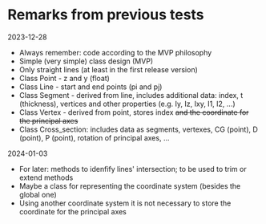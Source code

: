 # Remarks from previous tests

2023-12-28

- Always remember: code according to the MVP philosophy
- Simple (very simple) class design (MVP)
- Only straight lines (at least in the first release version)
- Class Point - z and y (float)
- Class Line - start and end points (pi and pj)
- Class Segment - derived from line, includes additional data: index, t (thickness), vertices and other properties (e.g. Iy, Iz, Ixy, I1, I2, ...)
- Class Vertex - derived from point, stores index ~~and the coordinate for the principal axes~~
- Class Cross_section: includes data as segments, vertexes, CG (point), D (point), P (point), rotation of principal axes, ...

2024-01-03

 - For later: methods to idenfify lines' intersection; to be used to trim or extend methods
 - Maybe a class for representing the coordinate system (besides the global one)
 - Using another coordinate system it is not necessary to store the coordinate for the principal axes